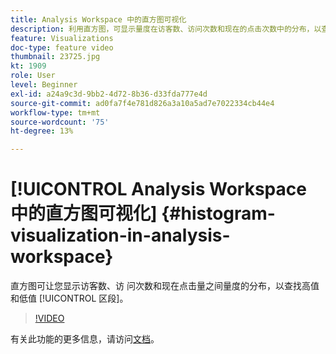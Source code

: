 ```yaml
---
title: Analysis Workspace 中的直方图可视化
description: 利用直方图，可显示量度在访客数、访问次数和现在的点击次数中的分布，以查找高值和低值区段。
feature: Visualizations
doc-type: feature video
thumbnail: 23725.jpg
kt: 1909
role: User
level: Beginner
exl-id: a24a9c3d-9bb2-4d72-8b36-d33fda777e4d
source-git-commit: ad0fa7f4e781d826a3a10a5ad7e7022334cb44e4
workflow-type: tm+mt
source-wordcount: '75'
ht-degree: 13%

---
```


# [!UICONTROL Analysis Workspace 中的直方图可视化] {#histogram-visualization-in-analysis-workspace}

 直方图可让您显示访客数、访  问次数和现在点击量之间量度的分布，以查找高值和低值 [!UICONTROL 区段]。

>[!VIDEO](https://video.tv.adobe.com/v/23725/?quality=12)

有关此功能的更多信息，请访问[文档](https://experienceleague.adobe.com/docs/analytics/analyze/analysis-workspace/visualizations/histogram.html?lang=en)。
